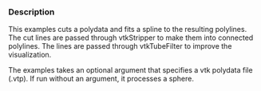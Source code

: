 ### Description
This examples cuts a polydata and fits a spline to the resulting polylines. The cut lines are passed through vtkStripper to make them into connected polylines. The lines are passed through vtkTubeFilter to improve the visualization.

The examples takes an optional argument that specifies a vtk polydata file (.vtp). If run without an argument, it processes a sphere.
